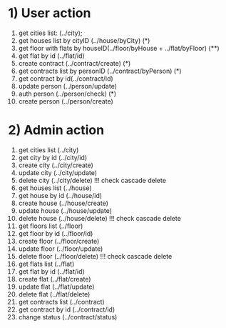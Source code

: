 # 1) User action
1) get cities list: (../city);
2) get houses list by cityID (../house/byCity) (*)
3) get floor with flats by houseID(../floor/byHouse + ../flat/byFloor) (**)
4) get flat by id (../flat/id)
5) create contract (../contract/create) (*)
6) get contracts list by personID (../contract/byPerson) (*)
7) get contract by id(../contract/id) 
8) update person (../person/update)
9) auth person (../person/check) (*)
10) create person (../person/create)
# 2) Admin action
1) get cities list (../city)
2) get city by id (../city/id)
3) create city (../city/create)
4) update city (../city/update)
5) delete city (../city/delete) !!! check cascade delete
6) get houses list (../house)
7) get house by id (../house/id)
8) create house (../house/create)
9) update house (../house/update)
10) delete house (../house/delete) !!! check cascade delete
11) get floors list (../floor)
12) get floor by id (../floor/id)
13) create floor (../floor/create)
14) update floor (../floor/update)
15) delete floor (../floor/delete) !!! check cascade delete
16) get flats list (../flat)
17) get flat by id (../flat/id)
18) create flat (../flat/create)
19) update flat (../flat/update)
20) delete flat (../flat/delete)
21) get contracts list (../contract)
22) get contract by id (../contract/id)
23) change status (../contract/status)